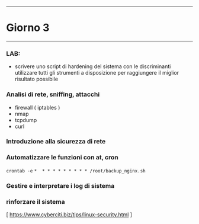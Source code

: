 *****************************
# Giorno 3
*****************************
### LAB:
- scrivere uno script di hardening del sistema con le discriminanti
    utilizzare tutti gli strumenti a disposizione per raggiungere il 
    miglior risultato possibile

### Analisi di rete, sniffing, attacchi
- firewall ( iptables )
- nmap
- tcpdump
- curl
   
### Introduzione alla sicurezza di rete

### Automatizzare le funzioni con at, cron
`crontab -e`
`*  * * * * * * * * * /root/backup_nginx.sh`

### Gestire e interpretare i log di sistema

### rinforzare il sistema 
[ https://www.cyberciti.biz/tips/linux-security.html ]